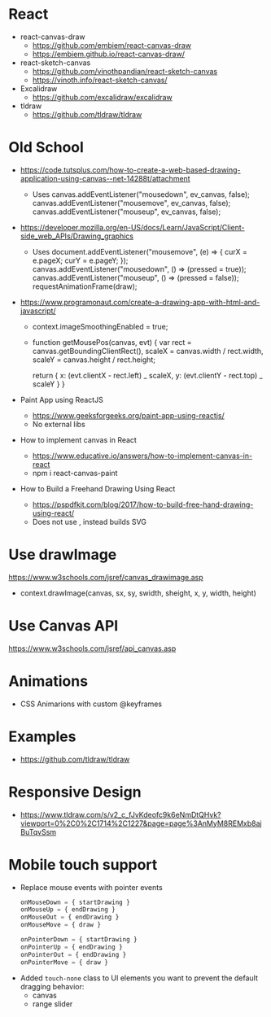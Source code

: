 # React

- react-canvas-draw
  - https://github.com/embiem/react-canvas-draw
  - https://embiem.github.io/react-canvas-draw/
- react-sketch-canvas
  - https://github.com/vinothpandian/react-sketch-canvas
  - https://vinoth.info/react-sketch-canvas/
- Excalidraw
  - https://github.com/excalidraw/excalidraw
- tldraw
  - https://github.com/tldraw/tldraw

# Old School

- https://code.tutsplus.com/how-to-create-a-web-based-drawing-application-using-canvas--net-14288t/attachment

  - Uses
    canvas.addEventListener("mousedown", ev_canvas, false);
    canvas.addEventListener("mousemove", ev_canvas, false);
    canvas.addEventListener("mouseup", ev_canvas, false);

- https://developer.mozilla.org/en-US/docs/Learn/JavaScript/Client-side_web_APIs/Drawing_graphics

  - Uses
    document.addEventListener("mousemove", (e) => {
    curX = e.pageX;
    curY = e.pageY;
    });
    canvas.addEventListener("mousedown", () => (pressed = true));
    canvas.addEventListener("mouseup", () => (pressed = false));
    requestAnimationFrame(draw);

- https://www.programonaut.com/create-a-drawing-app-with-html-and-javascript/

  - context.imageSmoothingEnabled = true;
  - function getMousePos(canvas, evt) {
    var rect = canvas.getBoundingClientRect(),
    scaleX = canvas.width / rect.width,
    scaleY = canvas.height / rect.height;

    return {
    x: (evt.clientX - rect.left) _ scaleX,
    y: (evt.clientY - rect.top) _ scaleY
    }
    }

- Paint App using ReactJS

  - https://www.geeksforgeeks.org/paint-app-using-reactjs/
  - No external libs

- How to implement canvas in React

  - https://www.educative.io/answers/how-to-implement-canvas-in-react
  - npm i react-canvas-paint

- How to Build a Freehand Drawing Using React
  - https://pspdfkit.com/blog/2017/how-to-build-free-hand-drawing-using-react/
  - Does not use <canvas>, instead builds SVG

# Use drawImage

https://www.w3schools.com/jsref/canvas_drawimage.asp

- context.drawImage(canvas, sx, sy, swidth, sheight, x, y, width, height)

# Use Canvas API

https://www.w3schools.com/jsref/api_canvas.asp

# Animations

- CSS Animarions with custom @keyframes

# Examples

- https://github.com/tldraw/tldraw

# Responsive Design

- https://www.tldraw.com/s/v2_c_fJvKdeofc9k6eNmDtQHvk?viewport=0%2C0%2C1714%2C1227&page=page%3AnMyM8REMxb8ajBuTqvSsm

# Mobile touch support

- Replace mouse events with pointer events
  ```js
  onMouseDown = { startDrawing }
  onMouseUp = { endDrawing }
  onMouseOut = { endDrawing }
  onMouseMove = { draw }
  ```
  ```js
  onPointerDown = { startDrawing }
  onPointerUp = { endDrawing }
  onPointerOut = { endDrawing }
  onPointerMove = { draw }
  ```
- Added `touch-none` class to UI elements you want to prevent the default dragging behavior:
  - canvas
  - range slider
